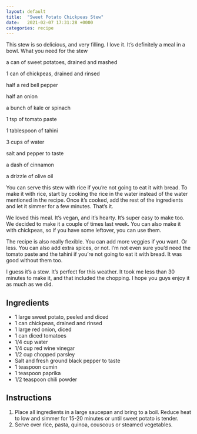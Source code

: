 ```yaml
---
layout: default
title:  "Sweet Potato Chickpeas Stew"
date:   2021-02-07 17:31:28 +0000
categories: recipe
---
```

This stew is so delicious, and very filling. I love it. It’s definitely a meal in a bowl. What you need for the stew

a can of sweet potatoes, drained and mashed

1 can of chickpeas, drained and rinsed

half a red bell pepper

half an onion

a bunch of kale or spinach

1 tsp of tomato paste

1 tablespoon of tahini

3 cups of water

salt and pepper to taste

a dash of cinnamon

a drizzle of olive oil

You can serve this stew with rice if you’re not going to eat it with bread. To make it with rice, start by cooking the rice in the water instead of the water mentioned in the recipe. Once it’s cooked, add the rest of the ingredients and let it simmer for a few minutes. That’s it.

We loved this meal. It’s vegan, and it’s hearty. It’s super easy to make too. We decided to make it a couple of times last week. You can also make it with chickpeas, so if you have some leftover, you can use them.

The recipe is also really flexible. You can add more veggies if you want. Or less. You can also add extra spices, or not. I’m not even sure you’d need the tomato paste and the tahini if you’re not going to eat it with bread. It was good without them too.

I guess it’s a stew. It’s perfect for this weather. It took me less than 30 minutes to make it, and that included the chopping. I hope you guys enjoy it as much as we did.


## Ingredients

- 1 large sweet potato, peeled and diced
- 1 can chickpeas, drained and rinsed
- 1 large red onion, diced
- 1 can diced tomatoes
- 1/4 cup water
- 1/4 cup red wine vinegar
- 1/2 cup chopped parsley
- Salt and fresh ground black pepper to taste
- 1 teaspoon cumin
- 1 teaspoon paprika
- 1/2 teaspoon chili powder

## Instructions

1. Place all ingredients in a large saucepan and bring to a boil. Reduce heat to low and simmer for 15-20 minutes or until sweet potato is tender.
2. Serve over rice, pasta, quinoa, couscous or steamed vegetables.

